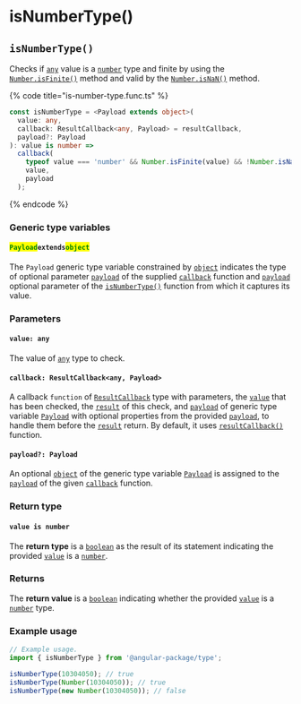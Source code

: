# isNumberType()

## `isNumberType()`

Checks if [`any`](https://www.typescriptlang.org/docs/handbook/2/everyday-types.html#any) value is a [`number`](https://developer.mozilla.org/en-US/docs/Web/JavaScript/Reference/Global\_Objects/Number) type and finite by using the [`Number.isFinite()`](https://developer.mozilla.org/en-US/docs/Web/JavaScript/Reference/Global\_Objects/Number/isFinite) method and valid by the [`Number.isNaN()`](https://developer.mozilla.org/en-US/docs/Web/JavaScript/Reference/Global\_Objects/Number/isNaN) method.

{% code title="is-number-type.func.ts" %}
```typescript
const isNumberType = <Payload extends object>(
  value: any,
  callback: ResultCallback<any, Payload> = resultCallback,
  payload?: Payload
): value is number =>
  callback(
    typeof value === 'number' && Number.isFinite(value) && !Number.isNaN(value),
    value,
    payload
  );
```
{% endcode %}

### Generic type variables

#### <mark style="color:green;">**`Payload`**</mark>**`extends`**<mark style="color:green;">**`object`**</mark>

The `Payload` generic type variable constrained by [`object`](https://www.typescriptlang.org/docs/handbook/basic-types.html#object) indicates the type of optional parameter [`payload`](../types/resultcallback.md#payload-payload) of the supplied [`callback`](isnumbertype.md#callback-resultcallback-less-than-any-payload-greater-than) function and [`payload`](isnumbertype.md#payload-payload) optional parameter of the [`isNumberType()`](isnumbertype.md#isnumbertype) function from which it captures its value.

### Parameters

#### `value: any`

The value of [`any`](https://www.typescriptlang.org/docs/handbook/2/everyday-types.html#any) type to check.

#### `callback: ResultCallback<any, Payload>`

A callback `function` of [`ResultCallback`](../types/resultcallback.md) type with parameters, the [`value`](isnumbertype.md#value-any) that has been checked, the [`result`](../types/resultcallback.md#result-boolean) of this check, and [`payload`](../types/resultcallback.md#payload-payload) of generic type variable [`Payload`](isnumbertype.md#payloadextendsobject) with optional properties from the provided [`payload`](isnumbertype.md#payload-payload), to handle them before the [`result`](../types/resultcallback.md#result-boolean) return. By default, it uses [`resultCallback()`](../helper/resultcallback.md) function.

#### `payload?: Payload`

An optional [`object`](https://developer.mozilla.org/en-US/docs/Web/JavaScript/Reference/Global\_Objects/Object) of the generic type variable [`Payload`](isnumbertype.md#payloadextendsobject) is assigned to the [`payload`](../types/resultcallback.md#payload-payload) of the given [`callback`](isnumbertype.md#callback-resultcallback-less-than-any-payload-greater-than) function.

### Return type

#### `value is number`

The **return type** is a [`boolean`](https://www.typescriptlang.org/docs/handbook/basic-types.html#boolean) as the result of its statement indicating the provided [`value`](isnumbertype.md#value-any) is a [`number`](https://www.typescriptlang.org/docs/handbook/basic-types.html#number).

### Returns

The **return value** is a [`boolean`](https://developer.mozilla.org/en-US/docs/Web/JavaScript/Reference/Global\_Objects/Boolean) indicating whether the provided [`value`](isnumbertype.md#value-any) is a [`number`](https://developer.mozilla.org/en-US/docs/Web/JavaScript/Reference/Global\_Objects/Number) type.

### Example usage

```typescript
// Example usage.
import { isNumberType } from '@angular-package/type';

isNumberType(10304050); // true
isNumberType(Number(10304050)); // true
isNumberType(new Number(10304050)); // false
```
